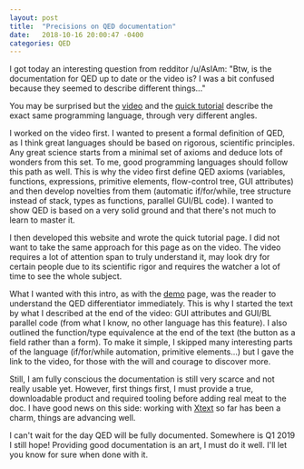 ```yaml
---
layout: post
title:  "Precisions on QED documentation"
date:   2018-10-16 20:00:47 -0400
categories: QED
---
```

I got today an interesting question from redditor /u/AsIAm: "Btw, is the documentation for QED up to date or the video is? I was a bit confused because they seemed to describe different things..."

You may be surprised but the [video](https://www.youtube.com/watch?v=a2OhmxXQbwo) and the [quick tutorial](/qedintro) describe the exact same programming language, through very different angles.

I worked on the video first. I wanted to present a formal definition of QED, as I think great languages should be based on rigorous, scientific principles. Any great science starts from a minimal set of axioms and deduce lots of wonders from this set. To me, good programming languages should follow this path as well. This is why the video first define QED axioms (variables, functions, expressions, primitive elements, flow-control tree, GUI attributes) and then develop novelties from them (automatic if/for/while, tree structure instead of stack, types as functions, parallel GUI/BL code). I wanted to show QED is based on a very solid ground and that there's not much to learn to master it.

I then developed this website and wrote the quick tutorial page. I did not want to take the same approach for this page as on the video. The video requires a lot of attention span to truly understand it, may look dry for certain people due to its scientific rigor and requires the watcher a lot of time to see the whole subject.

What I wanted with this intro, as with the [demo](/demos) page, was the reader to understand the QED differentiator immediately. This is why I started the text by what I described at the end of the video: GUI attributes and GUI/BL parallel code (from what I know, no other language has this feature). I also outlined the function/type equivalence at the end of the text (the button as a field rather than a form). To make it simple, I skipped many interesting parts of the language (if/for/while automation, primitive elements...) but I gave the link to the video, for those with the will and courage to discover more.

Still, I am fully conscious the documentation is still very scarce and not really usable yet. However, first things first, I must provide a true, downloadable product and required tooling before adding real meat to the doc. I have good news on this side: working with [Xtext](https://www.eclipse.org/Xtext/) so far has been a charm, things are advancing well.

I can't wait for the day QED will be fully documented. Somewhere is Q1 2019 I still hope! Providing good documentation is an art, I must do it well. I'll let you know for sure when done with it.
